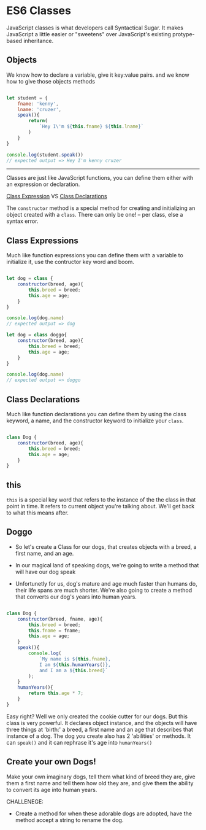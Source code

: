 # ES6 Classes

JavaScript classes is what developers call Syntactical Sugar. 
It makes JavaScript a little easier or "sweetens" over JavaScript's existing protype-based inheritance. 

## Objects

We know how to declare a variable, give it key:value pairs. and we know how to give those objects methods

```javascript

let student = {
    fname: 'kenny',
    lname: 'cruzer',
    speak(){
        return(
            `Hey I\'m ${this.fname} ${this.lname}`
        )
    }
}

console.log(student.speak())
// expected output => Hey I'm kenny cruzer

```

----

Classes are just like JavaScript functions, you can define them either with an expression or declaration. 

[Class Expression](https://developer.mozilla.org/en-US/docs/Web/JavaScript/Reference/Operators/class) VS [Class Declarations](https://developer.mozilla.org/en-US/docs/Web/JavaScript/Reference/Statements/class)

The `constructor` method is a special method for creating and initializing an object created with a `class`. There can only be one! – per class, else a syntax error. 


## Class Expressions
Much like function expressions you can define them with a variable to initialize it, use the contructor key word and boom.

```javascript

let dog = class { 
    constructor(breed, age){
        this.breed = breed; 
        this.age = age; 
    }
}

console.log(dog.name)
// expected output => dog

let dog = class doggo{ 
    constructor(breed, age){
        this.breed = breed; 
        this.age = age; 
    }
}

console.log(dog.name)
// expected output => doggo

```

## Class Declarations
Much like function declarations you can define them by using the class keyword, a name, and the constructor keyword to initialize your `class`. 

```javascript

class Dog {
    constructor(breed, age){
        this.breed = breed; 
        this.age = age; 
    }
}

```

## this

`this` is a special key word that refers to the instance of the the class in that point in time. It refers to current object you're talking about. We'll get back to what this means after. 

## Doggo

* So let's create a Class for our dogs, that creates objects with a breed, a first name, and an age. 

* In our magical land of speaking dogs, we're going to write a method that will have our dog speak

* Unfortunetly for us, dog's mature and age much faster than humans do, their life spans are much shorter. We're also going to create a method that converts our dog's years into human years. 


```javascript

class Dog {
    constructor(breed, fname, age){
        this.breed = breed; 
        this.fname = fname; 
        this.age = age; 
    }
    speak(){
        console.log(
            `My name is ${this.fname}, 
            I am ${this.humanYears()}, 
            and I am a ${this.breed}`
        );
    }
    humanYears(){
        return this.age * 7; 
    }
}

```

Easy right? Well we only created the cookie cutter for our dogs. But this class is very powerful. It declares object instance, and the objects will have three things at 'birth:' a breed, a first name and an age that describes that instance of a dog. The dog you create also has 2 'abilities' or methods. It can `speak()` and it can rephrase it's age into `humanYears()`



## Create your own Dogs!

Make your own imaginary dogs, tell them what kind of breed they are, give them a first name and tell them how old they are, and give them the ability to convert its age into human years. 

CHALLENEGE: 
* Create a method for when these adorable dogs are adopted, have the method accept a string to rename the dog. 
